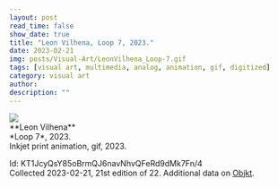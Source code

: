 ```yaml
---
layout: post
read_time: false
show_date: true
title: "Leon Vilhena, Loop 7, 2023."
date: 2023-02-21
img: posts/Visual-Art/LeonVilhena_Loop-7.gif
tags: [visual art, multimedia, analog, animation, gif, digitized]
category: visual art
author: 
description: ""
---
```


<img src='https://i.postimg.cc/VLgjYwg2/Leon-Vilhena-Loop-7.gif'>

<br>
**Leon Vilhena**
<br>*Loop 7*, 2023.
<br>Inkjet print animation, gif, 2023.


 <div class="page-separator"></div>

Id: KT1JcyQsY85oBrmQJ6navNhvQFeRd9dMk7Fn/4
<br>Collected 2023-02-21, 21st edition of 22. Additional data on [Objkt](https://objkt.com/tokens/KT1JcyQsY85oBrmQJ6navNhvQFeRd9dMk7Fn/4).
